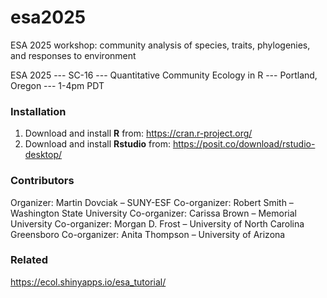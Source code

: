 # esa2025

ESA 2025 workshop: community analysis of species, traits, phylogenies, and responses to environment

ESA 2025 --- SC-16 ---  Quantitative Community Ecology in R --- Portland, Oregon --- 1-4pm PDT


### Installation

1.  Download and install **R** from: https://cran.r-project.org/  
2.  Download and install **Rstudio** from: https://posit.co/download/rstudio-desktop/  


### Contributors

Organizer:  Martin Dovciak – SUNY-ESF
Co-organizer:  Robert Smith – Washington State University
Co-organizer:  Carissa Brown – Memorial University
Co-organizer:  Morgan D. Frost – University of North Carolina Greensboro
Co-organizer:  Anita Thompson – University of Arizona


### Related

https://ecol.shinyapps.io/esa_tutorial/
